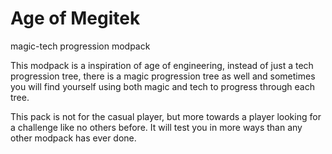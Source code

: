# Age of Megitek
magic-tech progression modpack

This modpack is a inspiration of age of engineering, instead of just a tech progression tree, there is a magic progression tree as well and sometimes you will find yourself using both magic and tech to progress through each tree. 

This pack is not for the casual player, but more towards a player looking for a challenge like no others before. It will test you in more ways than any other modpack has ever done.
